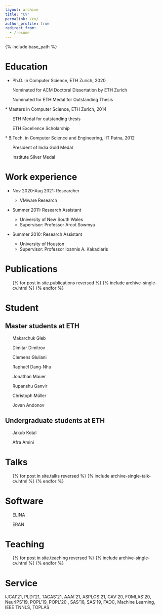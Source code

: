 ```yaml
---
layout: archive
title: "CV"
permalink: /cv/
author_profile: true
redirect_from:
  - /resume
---
```


{% include base_path %}

Education
======
* Ph.D. in Computer Science, ETH Zurich, 2020
<ul> Nominated for ACM Doctoral Dissertation by ETH Zurich </ul>
<ul> Nominated for ETH Medal for Outstanding Thesis </ul>
* Masters in Computer Science, ETH Zurich, 2014
<ul> ETH Medal for outstanding thesis </ul>
<ul> ETH Excellence Scholarship </ul>
* B.Tech. in Computer Science and Engineering, IIT Patna, 2012
<ul> President of India Gold Medal </ul>
<ul> Institute Silver Medal </ul>


Work experience
======
* Nov 2020-Aug 2021: Researcher
  * VMware Research
* Summer 2011: Research Assistant
  * University of New South Wales
  * Supervisor: Professor Arcot Sowmya

* Summer 2010: Research Assistant
  * University of Houston
  * Supervisor: Professor Ioannis A. Kakadiaris
  

Publications
======
  <ul>{% for post in site.publications reversed %}
    {% include archive-single-cv.html %}
  {% endfor %}</ul>
 
Student
=======
<h2>
Master students at ETH
</h2>
<ul>
Makarchuk Gleb
</ul>
<ul>
Dimitar Dimitrov
</ul>
<ul>
Clemens Giuliani
</ul>
<ul>
Raphaël Dang-Nhu
</ul>
<ul>
Jonathan Mauer
</ul>
<ul>
Rupanshu Ganvir
</ul>
<ul>
Christoph Müller
</ul>
<ul>
Jovan Andonov
</ul>

<h2>
Undergraduate students at ETH
</h2>
<ul>
Jakub Kotal
</ul>
<ul>
Afra Amini
</ul>

Talks
======
  <ul>{% for post in site.talks reversed %}
    {% include archive-single-talk-cv.html %}
  {% endfor %}</ul>
  
Software
=======
<ul>
  ELINA <a href="http://elina.ethz.ch/"><i class="fab fa-fw fa-github zoom" aria-hidden="true"></i></a>
</ul>
<ul>
  ERAN <a href="https://github.com/eth-sri/eran"><i class="fab fa-fw fa-github zoom" aria-hidden="true"></i></a>
</ul>

Teaching
======
  <ul>{% for post in site.teaching reversed %}
    {% include archive-single-cv.html %}
  {% endfor %}</ul>
  
Service
=======
IJCAI'21, PLDI'21, TACAS'21, AAAI'21, ASPLOS'21, CAV'20, FOMLAS'20, NeurIPS'19, POPL'19, POPL'20 , SAS'16, SAS'19, FAOC, Machine Learning, IEEE TNNLS, TOPLAS



